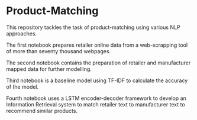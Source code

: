 # Product-Matching
This repository tackles the task of product-matching using various NLP approaches.

The first notebook prepares retailer online data from a web-scrapping tool of more than seventy thousand webpages.

The second notebook contains the preparation of retailer and manufacturer mapped data for further modelling.

Third notebook is a baseline model using TF-IDF to calculate the accuracy of the model.

Fourth notebook uses a LSTM encoder-decoder framework to develop an Information Retrieval system to match retailer text to  manufacturer text to recommend similar products.
